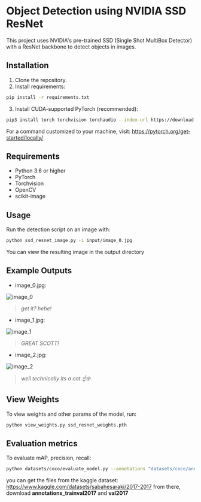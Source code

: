 # Object Detection using NVIDIA SSD ResNet

This project uses NVIDIA's pre-trained SSD (Single Shot MultiBox Detector) with a ResNet backbone to detect objects in images. 


## Installation

1. Clone the repository.
2. Install requirements:

```bash
pip install -r requirements.txt
```

3. Install CUDA-supported PyTorch (recommended):

```bash
pip3 install torch torchvision torchaudio --index-url https://download.pytorch.org/whl/cu128
```
For a command customized to your machine, visit: https://pytorch.org/get-started/locally/

## Requirements

- Python 3.6 or higher
- PyTorch
- Torchvision
- OpenCV
- scikit-image

## Usage

Run the detection script on an image with:

```bash
python ssd_resnet_image.py -i input/image_0.jpg
```

You can view the resulting image in the output directory

## Example Outputs

- image_0.jpg:
  
![image_0](https://github.com/user-attachments/assets/6690aada-f405-4f38-8d9a-11221e6b24a5)
> *get it? hehe!*


- image_1.jpg:
  
![image_1](https://github.com/user-attachments/assets/3ce97290-c3f9-4f4f-b6d3-c93d3b097d9c)
> *GREAT SCOTT!*


- image_2.jpg:
  
![image_2](https://github.com/user-attachments/assets/6d4fbc89-705a-43df-adba-d2a398cacb72)
> *well technically its a cat ☝️🤓*


## View Weights

To view weights and other params of the model, run:
```bash
python view_weights.py ssd_resnet_weights.pth
```

## Evaluation metrics

To evaluate mAP, precision, recall:
```bash
python datasets/coco/evaluate_model.py --annotations "datasets/coco/annotations/instances_val2017.json" --images_dir "datasets/coco/val2017" --threshold 0.05 --use_tta --multi_scale
```
you can get the files from the kaggle dataset: https://www.kaggle.com/datasets/sabahesaraki/2017-2017
from there, download **annotations_trainval2017** and **val2017**



